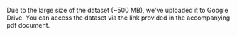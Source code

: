 Due to the large size of the dataset (~500 MB), we've uploaded it to Google Drive. You can access the dataset via the link provided in the accompanying pdf document.
